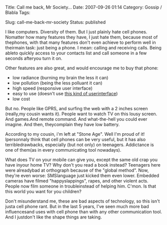 Title: Call me back, Mr Society...
Date: 2007-09-26 01:14
Category: Gossip / Blabla
Tags: <?xml version="1.0" encoding="utf-8"?>

Slug: call-me-back-mr-society
Status: published

I like computers. Diversity of them. But I just plainly hate cell phones. Nomatter how many features they have, I just hate them, because most of thephones, with that many features don't even achieve to perform well in theirmain task: just being a phone. I mean: calling and receiving calls. Being ableto quickly access to your contacts list and call someone in a few seconds afteryou turn it on.  
  
Other features are also great, and would encourage me to buy that phone:

-   low radiance (burning my brain the less it can)
-   low pollution (being the less polluant it can)
-   high speed (responsive user interface)
-   easy to use (doesn't use [this kind of userinterface](\%22http://www.joelonsoftware.com/items/2006/09/19b.html\%22))
-   low cost

But no. People like GPRS, and surfing the web with a 2 inches screen (really,my cousin wants it). People want to watch TV on this lousy screen. And games.And remote command. And what-the-hell you could ever imagine. And then, theycomplain they have low battery.  
  
According to my cousin, i'm left at "Stone Age". Well I'm proud of it! Ipersonnaly think that cell phones can be very useful, but it has also terribledrawbacks, especially (but not only) on teenagers. Addictance is one of them(as in every communicating tool nowadays).  
  
What does TV on your mobile can give you, except the same old crap you have inyour home TV? Why don't you read a book instead? Teenagers here were alreadybad at orthograph because of the "global method". Now, they're even worse: SMSlanguage just kicked them even lower. Embedded cameras have filmed "happyslappings", rapes, and other violent acts. People now film someone in troubleinstead of helping him. C'mon. Is that this world you want for you children?  
  
Don't misunderstand me, these are bad aspects of technology, so this isn't justa cell phone rant. But in the last 5 years, I've seen much more bad influencesand uses with cell phone than with any other communication tool. And I justdon't like the shape things are taking.
